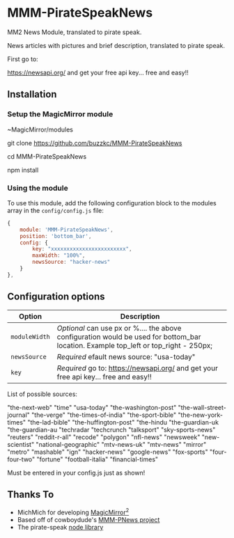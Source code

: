 # MMM-PirateSpeakNews
MM2 News Module, translated to pirate speak.

News articles with pictures and brief description, translated to pirate speak.

First go to:

https://newsapi.org/
and get your free api key... free and easy!!

## Installation
### Setup the MagicMirror module
~MagicMirror/modules

git clone https://github.com/buzzkc/MMM-PirateSpeakNews

cd MMM-PirateSpeakNews

npm install


### Using the module

To use this module, add the following configuration block to the modules array in the `config/config.js` file:
```js
{
    module: 'MMM-PirateSpeakNews',
	position: 'bottom_bar',
	config: {
		key: "xxxxxxxxxxxxxxxxxxxxxxxx",
		maxWidth: "100%",
	    newsSource: "hacker-news"
    }
},
```     
 ## Configuration options
 
 | Option              | Description
 |-----------------    |-----------
 | `moduleWidth`       | *Optional* can use px or %.... the above configuration would be used for bottom_bar location. Example top_left or top_right -  250px;
 | `newsSource`        | *Required* efault news source:  "usa-today"
 | `key`               | *Required* go to: https://newsapi.org/ and get your free api key... free and easy!!
 
 List of possible sources:
     
"the-next-web"
"time"
"usa-today"
"the-washington-post"
"the-wall-street-journal"
"the-verge"
"the-times-of-india"
"the-sport-bible"
"the-new-york-times"
"the-lad-bible"
"the-huffington-post"
"the-hindu
"the-guardian-uk
"the-guardian-au
"techradar
"techcrunch
"talksport"
"sky-sports-news"
"reuters"
"reddit-r-all"
"recode"
"polygon"
"nfl-news"
"newsweek"
"new-scientist"
"national-geographic"
"mtv-news-uk"
"mtv-news"
"mirror"
"metro"
"mashable"
"ign"
"hacker-news"
"google-news"
"fox-sports"
"four-four-two"
"fortune"
"football-italia"
"financial-times"

Must be entered in your config.js just as shown!

## Thanks To
* MichMich for developing [MagicMirror<sup>2</sup>](https://github.com/MichMich/MagicMirror)
* Based off of cowboydude's [MMM-PNews project](https://github.com/cowboysdude/MMM-PNews)
* The pirate-speak [node library](https://www.npmjs.com/package/pirate-speak)